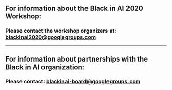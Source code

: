 ## For information about the Black in AI 2020 Workshop:
### Please contact the workshop organizers at: [blackinai2020@googlegroups.com](malito:blackinai2020@googlegroups.com)
----
## For information about partnerships with the Black in AI organization:
### Please contact: [blackinai-board@googlegroups.com](malito:blackinai-board@googlegroups.com)
